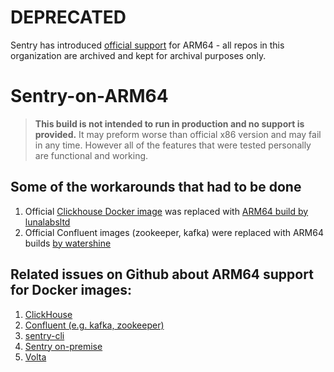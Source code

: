 # DEPRECATED

Sentry has introduced [official support](https://github.com/getsentry/self-hosted/pull/1538) for ARM64 - all repos in this organization are archived and kept for archival purposes only.

# Sentry-on-ARM64

> **This build is not intended to run in production and no support is provided.** It may preform worse than official x86 version and may fail in any time. However all of the features that were tested personally are functional and working.

## Some of the workarounds that had to be done
1. Official [Clickhouse Docker image](https://hub.docker.com/r/yandex/clickhouse-server/) was replaced with [ARM64 build by lunalabsltd](https://hub.docker.com/r/lunalabsltd/clickhouse-server)
2. Official Confluent images (zookeeper, kafka) were replaced with ARM64 builds [by watershine](https://hub.docker.com/u/watershine)

## Related issues on Github about ARM64 support for Docker images:
1. [ClickHouse](https://github.com/ClickHouse/ClickHouse/issues/22222)
2. [Confluent (e.g. kafka, zookeeper)](https://github.com/confluentinc/common-docker/issues/117)
3. [sentry-cli](https://github.com/getsentry/sentry-cli/issues/908)
4. [Sentry on-premise](https://github.com/getsentry/onpremise/issues/914)
5. [Volta](https://github.com/volta-cli/volta/issues/1006)

